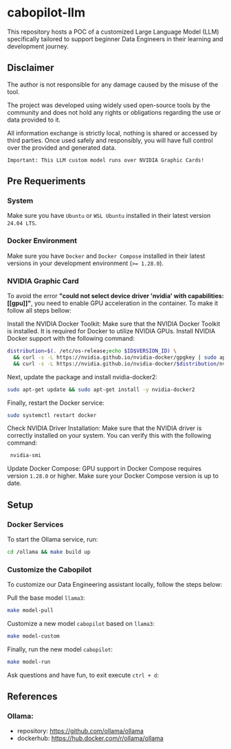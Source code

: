 # cabopilot-llm
This repository hosts a POC of a customized Large Language Model (LLM) specifically tailored to support beginner Data Engineers in their learning and development journey.

## Disclaimer

The author is not responsible for any damage caused by the misuse of the tool.

The project was developed using widely used open-source tools by the community and does not hold any rights or obligations regarding the use or data provided to it.

All information exchange is strictly local, nothing is shared or accessed by third parties. Once used safely and responsibly, you will have full control over the provided and generated data.

`Important: This LLM custom model runs over NVIDIA Graphic Cards!`

## Pre Requeriments

### System

Make sure you have `Ubuntu` or `WSL Ubuntu` installed in their latest version `24.04 LTS`.

### Docker Environment

Make sure you have `Docker` and `Docker Compose` installed in their latest versions in your development environment (`>= 1.28.0`).

### NVIDIA Graphic Card

To avoid the error **"could not select device driver 'nvidia' with capabilities: [[gpu]]"**, you need to enable GPU acceleration in the container. To make it follow all steps bellow:

Install the NVIDIA Docker Toolkit: Make sure that the NVIDIA Docker Toolkit is installed. It is required for Docker to utilize NVIDIA GPUs. Install NVIDIA Docker support with the following command:

```bash
distribution=$(. /etc/os-release;echo $ID$VERSION_ID) \
  && curl -s -L https://nvidia.github.io/nvidia-docker/gpgkey | sudo apt-key add - \
  && curl -s -L https://nvidia.github.io/nvidia-docker/$distribution/nvidia-docker.list | sudo tee /etc/apt/sources.list.d/nvidia-docker.list
```

Next, update the package and install nvidia-docker2:

```bash
sudo apt-get update && sudo apt-get install -y nvidia-docker2
```

Finally, restart the Docker service:

```bash
sudo systemctl restart docker
```

Check NVIDIA Driver Installation: Make sure that the NVIDIA driver is correctly installed on your system. You can verify this with the following command:

```bash
 nvidia-smi
```

Update Docker Compose: GPU support in Docker Compose requires version `1.28.0` or higher. Make sure your Docker Compose version is up to date.

## Setup

### Docker Services

To start the Ollama service, run:

```bash
cd /ollama && make build up
```

### Customize the Cabopilot

To customize our Data Engineering assistant locally, follow the steps below:

Pull the base model `llama3`: 

```bash
make model-pull
```

Customize a new model `cabopilot` based on `llama3`:

```bash
make model-custom
```

Finally, run the new model `cabopilot`:

```bash
make model-run
```

Ask questions and have fun, to exit execute `ctrl + d`:

## References

### Ollama:

- repository: https://github.com/ollama/ollama
- dockerhub: https://hub.docker.com/r/ollama/ollama
